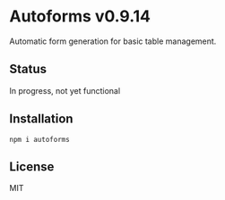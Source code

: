 # Autoforms v0.9.14

Automatic form generation for basic table management.

## Status

In progress, not yet functional

## Installation

`npm i autoforms`

## License

MIT
